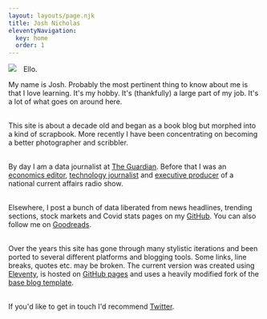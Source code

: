 ```yaml
---
layout: layouts/page.njk
title: Josh Nicholas
eleventyNavigation:
  key: home
  order: 1
---
```


<div style="margin:auto !important; max-width:700px !important;">

<img src="{{ '/img/about.png' | url }}" style="max-width:200px !important;height:auto !important; align = 'left' !important; margin: 0px 10px 0px 0px !important;"/> Ello. <br>

My name is Josh. Probably the most pertinent thing to know about me is that I love learning. It's my hobby. It's (thankfully) a large part of my job. It's a lot of what goes on around here.<br><br>

This site is about a decade old and began as a book blog but morphed into a kind of scrapbook. More recently I have been concentrating on becoming a better photographer and scribbler.<br><br>

By day I am a data journalist at [The Guardian](https://www.theguardian.com/profile/josh-nicholas). Before that I was an [economics editor](https://theconversation.com/speaking-with-law-professor-cass-sunstein-on-why-behavioural-science-is-always-nudging-us-101074), [technology journalist](https://www.businessinsider.com.au/photos-inside-the-library-of-the-future-2015-12) and [executive producer](https://www.thewire.org.au/about/team/alumni/) of a national current affairs radio show.<br><br>

Elsewhere, I post a bunch of data liberated from news headlines, trending sections, stock markets and Covid stats pages on my [GitHub](https://github.com/joshnicholas). You can also follow me on [Goodreads](https://www.goodreads.com/joshnicholas).<br><br>

Over the years this site has gone through many stylistic iterations and been ported to several different platforms and blogging tools. Some links, line breaks, quotes etc. may be broken. The current version was created using [Eleventy](https://www.11ty.dev/), is hosted on [GitHub pages](https://github.com/joshnicholas/blog) and uses a heavily modified fork of the [base blog template](https://github.com/11ty/eleventy-base-blog).<br><br>

If you'd like to get in touch I'd recommend [Twitter](https://twitter.com/joshcnicholas).

